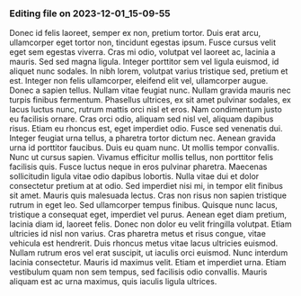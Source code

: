 

### Editing file on 2023-12-01_15-09-55

Donec id felis laoreet, semper ex non, pretium tortor. Duis erat arcu, ullamcorper eget tortor non, tincidunt egestas ipsum. Fusce cursus velit eget sem egestas viverra. Cras mi odio, volutpat vel laoreet ac, lacinia a mauris. Sed sed magna ligula. Integer porttitor sem vel ligula euismod, id aliquet nunc sodales. In nibh lorem, volutpat varius tristique sed, pretium et est. Integer non felis ullamcorper, eleifend elit vel, ullamcorper augue. Donec a sapien tellus. Nullam vitae feugiat nunc.
Nullam gravida mauris nec turpis finibus fermentum. Phasellus ultrices, ex sit amet pulvinar sodales, ex lacus luctus nunc, rutrum mattis orci nisl et eros. Nam condimentum justo eu facilisis ornare. Cras orci odio, aliquam sed nisl vel, aliquam dapibus risus. Etiam eu rhoncus est, eget imperdiet odio. Fusce sed venenatis dui. Integer feugiat urna tellus, a pharetra tortor dictum nec. Aenean gravida urna id porttitor faucibus. Duis eu quam nunc. Ut mollis tempor convallis. Nunc ut cursus sapien. Vivamus efficitur mollis tellus, non porttitor felis facilisis quis. Fusce luctus neque in eros pulvinar pharetra. Maecenas sollicitudin ligula vitae odio dapibus lobortis. Nulla vitae dui et dolor consectetur pretium at at odio.
Sed imperdiet nisi mi, in tempor elit finibus sit amet. Mauris quis malesuada lectus. Cras non risus non sapien tristique rutrum in eget leo. Sed ullamcorper tempus finibus. Quisque nunc lacus, tristique a consequat eget, imperdiet vel purus. Aenean eget diam pretium, lacinia diam id, laoreet felis. Donec non dolor eu velit fringilla volutpat. Etiam ultricies id nisl non varius. Cras pharetra metus et risus congue, vitae vehicula est hendrerit. Duis rhoncus metus vitae lacus ultricies euismod. Nullam rutrum eros vel erat suscipit, ut iaculis orci euismod. Nunc interdum lacinia consectetur. Mauris id maximus velit. Etiam et imperdiet urna. Etiam vestibulum quam non sem tempus, sed facilisis odio convallis. Mauris aliquam est ac urna maximus, quis iaculis ligula ultrices.


